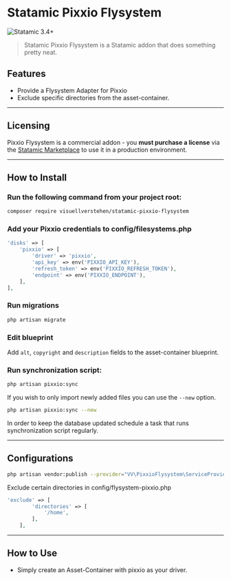 # Statamic Pixxio Flysystem

![Statamic 3.4+](https://img.shields.io/badge/Statamic-4.0+-FF269E?style=for-the-badge&link=https://statamic.com)

> Statamic Pixxio Flysystem is a Statamic addon that does something pretty neat.

## Features
- Provide a Flysystem Adapter for Pixxio
- Exclude specific directories from the asset-container.

---
## Licensing

Pixxio Flysystem is a commercial addon - you **must purchase a license** via the [Statamic Marketplace](https://statamic.com/addons/visuellverstehen/pixxio-flysystem) to use it in a production environment.

---

## How to Install

### Run the following command from your project root:

``` bash
composer require visuellverstehen/statamic-pixxio-flysystem
```

### Add your Pixxio credentials to config/filesystems.php

``` php
'disks' => [
    'pixxio' => [
        'driver' => 'pixxio',
        'api_key' => env('PIXXIO_API_KEY'),
        'refresh_token' => env('PIXXIO_REFRESH_TOKEN'),
        'endpoint' => env('PIXXIO_ENDPOINT'),
    ],
],
```

### Run migrations

``` bash
php artisan migrate
```

### Edit blueprint

Add `alt`, `copyright` and `description` fields to the asset-container blueprint.

### Run synchronization script:

``` bash
php artisan pixxio:sync
```
If you wish to only import newly added files you can use the `--new` option.
``` bash
php artisan pixxio:sync --new
```

In order to keep the database updated schedule a task that runs synchronization script regularly.

---
## Configurations

``` bash
php artisan vendor:publish --provider="VV\PixxioFlysystem\ServiceProvider" --tag="flysystem-pixxio-config"
```

Exclude certain directories in config/flysystem-pixxio.php

``` php
'exclude' => [
        'directories' => [
            '/home',
        ],
    ],
```

---
## How to Use

- Simply create an Asset-Container with pixxio as your driver.

